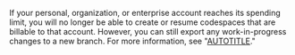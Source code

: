 If your personal, organization, or enterprise account reaches its spending limit, you will no longer be able to create or resume codespaces that are billable to that account. However, you can still export any work-in-progress changes to a new branch. For more information, see "[AUTOTITLE](/codespaces/troubleshooting/exporting-changes-to-a-branch)."
